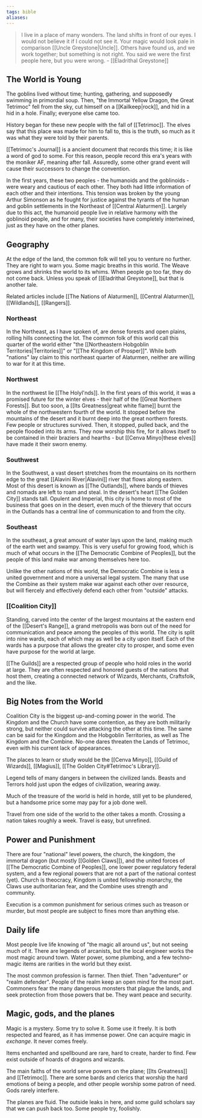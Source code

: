 ```yaml
---
tags: bible
aliases:
---
```


> I live in a place of many wonders. The land shifts in front of our eyes. I would not believe it if I could not see it. Your magic would look pale in comparison [[Uncle Greystone|Uncle]]. Others have found us, and we work together; but something is not right. You said we were the first people here, but you were wrong. 
> \- [[Eladrithal Greystone]]

## The World is Young
The goblins lived without time; hunting, gathering, and supposedly swimming in primordial soup. Then, "the Immortal Yellow Dragon, the Great Tetrimoc" fell from the sky, cut himself on a [[Kailkeep|rock]], and hid in a hid in a hole. Finally; everyone else came too. 

History began for these new people with the fall of [[Tetrimoc]]. The elves say that this place was made for him to fall to, this is the truth, so much as it was what they were told by their parents. 

[[Tetrimoc's Journal]] is a ancient document that records this time; it is like a word of god to some. For this reason, people record this era's years with the moniker AF, meaning after fall. Assuredly, some other grand event will cause their successors to change the convention.

In the first years, these two peoples - the humanoids and the goblinoids -  were weary and cautious of each other. They both had little information of each other and their intentions. This tension was broken by the young Arthur Simonson as he fought for justice against the tyrants of the human and goblin settlements in the Northeast of [[Central Alaturmen]]. Largely due to this act, the humanoid people live in relative harmony with the goblinoid people, and for many, their societies have completely intertwined, just as they have on the other planes.

## Geography

At the edge of the land, the common folk will tell you to venture no further. They are right to warn you. Some magic breaths in this world. The Weave grows and shrinks the world to its whims. When people go too far, they do not come back. Unless you speak of [[Eladrithal Greystone]], but that is another tale. 

Related articles include [[The Nations of Alaturmen]], [[Central Alaturmen]], [[Wildlands]], [[Rangers]].

### Northeast
In the Northeast, as I have spoken of, are dense forests and open plains, rolling hills connecting the lot. The common folk of this world call this quarter of the world either "the [[Northeastern Hobgoblin Territories|Territories]]" or "[[The Kingdom of Prosper]]". While both "nations" lay claim to this northeast quarter of Alaturmen, neither are willing to war for it at this time.

### Northwest
In the northwest lie [[The Holyl'nds]]. In the first years of this world, it was a promised future for the winter elves - their half of the [[Great Northern Forests]]. But too soon, a [[Its Greatness|great white flame]] burnt the whole of the northwestern fourth of the world. It stopped before the mountains of the desert and it burnt deep into the great northern forests. Few people or structures survived. Then, it stopped, pulled back, and the people flooded into its arms. They now worship this fire, for it allows itself to be contained in their braziers and hearths - but [[Cenva Minyo|these elves]] have made it their sworn enemy.

### Southwest
In the Southwest, a vast desert stretches from the mountains on its northern edge to the great [[Alavini River|Alavini]] river that flows along eastern. Most of this desert is known as [[The Outlands]], where bands of thieves and nomads are left to roam and steal. In the desert's heart [[The Golden City]] stands tall. Opulent and Imperial, this city is home to most of the business that goes on in the desert, even much of the thievery that occurs in the Outlands has a central line of communication to and from the city. 

### Southeast
In the southeast, a great amount of water lays upon the land, making much of the earth wet and swampy. This is very useful for growing food, which is much of what occurs in the [[The Democratic Combine of Peoples]], but the people of this land make war among themselves here too.

Unlike the other nations of this world, the Democratic Combine is less a united government and more a universal legal system. The many that use the Combine as their system make war against each other over resource, but will fiercely and effectively defend each other from "outside" attacks. 

### [[Coalition City]]
Standing, carved into the center of the largest mountains at the eastern end of the [[Desert's Range]], a grand metropolis was born out of the need for communication and peace among the peoples of this world. The city is split into nine wards, each of which may as well be a city upon itself.
Each of the wards has a purpose that allows the greater city to prosper, and some even have purpose for the world at large.

[[The Guilds]] are a respected group of people who hold roles in the world at large. They are often respected and honored guests of the nations that host them, creating a connected network of Wizards, Merchants, Craftsfolk, and the like.

## Big Notes from the World
Coalition City is the biggest up-and-coming power in the world. The Kingdom and the Church have some contention, as they are both militarily strong, but neither could survive attacking the other at this time. The same can be said for the Kingdom and the Hobgoblin Territories, as well as The Kingdom and the Combine. No-one dares threaten the Lands of Tetrimoc, even with his current lack of appearances.

The places to learn or study would be the [[Cenva Minyo]], [[Guild of Wizards]], [[Magius]], [[The Golden City#Tetrimoc's Library]].

Legend tells of many dangers in between the civilized lands. Beasts and Terrors hold just upon the edges of civilization, wearing away. 

Much of the treasure of the world is held in horde, still yet to be plundered, but a handsome price some may pay for a job done well.

Travel from one side of the world to the other takes a month. Crossing a nation takes roughly a week. Travel is easy, but unrefined.



## Power and Punishment
There are four "national" level powers, the church, the kingdom, the immortal dragon (but mostly [[Golden Claws]]), and the united forces of [[The Democratic Combine of Peoples]], one lower power regulatory federal system, and a few regional powers that are not a part of the national contest (yet). Church is theocracy, Kingdom is united fellowship monarchy, the Claws use authoritarian fear, and the Combine uses strength and community.

Execution is a common punishment for serious crimes such as treason or murder, but most people are subject to fines more than anything else. 

## Daily life 
Most people live life knowing of "the magic all around us", but not seeing much of it. There are legends of arcanists, but the local engineer works the most magic around town. Water power, some plumbing, and a few techno-magic items are rarities in the world but they exist.

The most common profession is farmer. Then thief. Then "adventurer" or "realm defender". People of the realm keep an open mind for the most part. Commoners fear the many dangerous monsters that plague the lands, and seek protection from those powers that be. They want peace and security. 

## Magic, gods, and the planes 
Magic is a mystery. Some try to solve it. Some use it freely. It is both respected and feared, as it has immense power. One can acquire magic in *exchange*. It never comes freely. 

Items enchanted and spellbound are rare, hard to create, harder to find. Few exist outside of hoards of dragons and wizards.

The main faiths of the world serve powers on the plane; [[Its Greatness]] and [[Tetrimoc]]. There are some bards and clerics that worship the hard emotions of being a people, and other people worship some patron of need. Gods rarely interfere. 

The planes are fluid. The outside leaks in here, and some guild scholars say that we can push back too. Some people try, foolishly. 